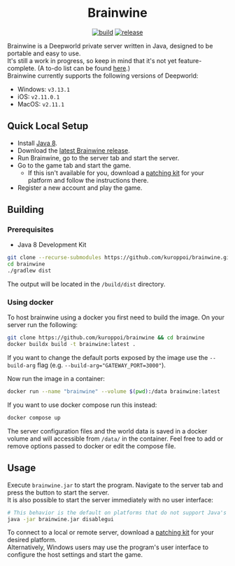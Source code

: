 <h1 align="center">Brainwine</h1>
<p align="center">
  <a href="https://github.com/kuroppoi/brainwine/actions"><img src="https://github.com/kuroppoi/brainwine/actions/workflows/build.yml/badge.svg" alt="build"/></a>
  <a href="https://github.com/kuroppoi/brainwine/releases/latest"><img src="https://img.shields.io/github/v/release/kuroppoi/brainwine?labelColor=30373D&label=Release&logoColor=959DA5&logo=github" alt="release"/></a>
</p>

Brainwine is a Deepworld private server written in Java, designed to be portable and easy to use.\
It's still a work in progress, so keep in mind that it's not yet feature-complete. (A to-do list can be found [here](https://github.com/kuroppoi/brainwine/projects/1).)\
Brainwine currently supports the following versions of Deepworld:

- Windows: `v3.13.1`
- iOS: `v2.11.0.1`
- MacOS: `v2.11.1`

## Quick Local Setup

- Install [Java 8](https://adoptium.net/temurin/releases/?package=jdk&version=8).
- Download the [latest Brainwine release](https://github.com/kuroppoi/brainwine/releases/latest).
- Run Brainwine, go to the server tab and start the server.
- Go to the game tab and start the game.
  - If this isn't available for you, download a [patching kit](https://github.com/kuroppoi/brainwine/releases/tag/patching-kits-1.0) for your platform and follow the instructions there.
- Register a new account and play the game.

## Building

### Prerequisites

- Java 8 Development Kit

```sh
git clone --recurse-submodules https://github.com/kuroppoi/brainwine.git
cd brainwine
./gradlew dist
```

The output will be located in the `/build/dist` directory.

### Using docker

To host brainwine using a docker you first need to build the image. On your server run the following:

```sh
git clone https://github.com/kuroppoi/brainwine && cd brainwine
docker buildx build -t brainwine:latest .
```

If you want to change the default ports exposed by the image use the `--build-arg` flag (e.g. `--build-arg="GATEWAY_PORT=3000"`).


Now run the image in a container:

```sh
docker run --name "brainwine" --volume $(pwd):/data brainwine:latest
```

If you want to use docker compose run this instead:

```sh
docker compose up
```

The server configuration files and the world data is saved in a docker volume and will accessible from `/data/` in the container. Feel free to add or remove options passed to docker or edit the compose file.

## Usage

Execute `brainwine.jar` to start the program. Navigate to the server tab and press the button to start the server.\
It is also possible to start the server immediately with no user interface:

```sh
# This behavior is the default on platforms that do not support Java's Desktop API.
java -jar brainwine.jar disablegui
```

To connect to a local or remote server, download a [patching kit](https://github.com/kuroppoi/brainwine/releases/tag/patching-kits-1.0) for your desired platform.\
Alternatively, Windows users may use the program's user interface to configure the host settings and start the game.
